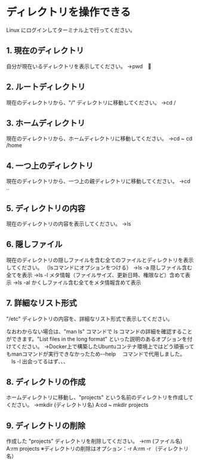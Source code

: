 # ディレクトリを操作できる

Linux にログインしてターミナル上で行ってください。

## 1. 現在のディレクトリ

自分が現在いるディレクトリを表示してください。
→pwd　🙆
## 2. ルートディレクトリ

現在のディレクトリから、"/" ディレクトリに移動してください。
→cd /
## 3. ホームディレクトリ

現在のディレクトリから、ホームディレクトリに移動してください。
→cd ~    cd /home
## 4. 一つ上のディレクトリ

現在のディレクトリから、一つ上の親ディレクトリに移動してください。
→cd ..
## 5. ディレクトリの内容

現在のディレクトリの内容を表示してください。
→ls
## 6. 隠しファイル

現在のディレクトリの隠しファイルを含む全てのファイルとディレクトリを表示してください。
（lsコマンドにオプションをつける）
→ls -a  隠しファイル含む全てを表示
→ls -l  メタ情報（ファイルサイズ、更新日時、権限など）含めて表示
→ls -al かくしファイル含む全てをメタ情報含めて表示

## 7. 詳細なリスト形式

"/etc" ディレクトリの内容を、詳細なリスト形式で表示してください。

なおわからない場合は、"man ls" コマンドで ls コマンドの詳細を確認することができます。"List files in the long format" といった説明のあるオプションを付けてください。
→Docker上で構築したUbuntuコンテナ環境上ではどう頑張ってもmanコマンドが実行できなかったため--help
　コマンドで代用しました。
　ls -l  出会ってるはず、、、

## 8. ディレクトリの作成

ホームディレクトリに移動し、"projects" という名前のディレクトリを作成してください。
→mkdir (ディレクトリ名)
A:cd ~
  mkdir projects
## 9. ディレクトリの削除

作成した "projects" ディレクトリを削除してください。
→rm (ファイル名)
A:rm projects
※ディレクトリの削除はオプション：-r
A:rm -r （ディレクトリ名）

